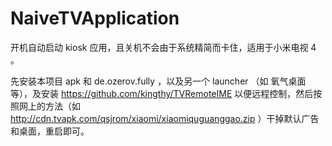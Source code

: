 # NaiveTVApplication

开机自动启动 kiosk 应用，且关机不会由于系统精简而卡住，适用于小米电视 4 。

先安装本项目 apk 和 de.ozerov.fully ，以及另一个 launcher （如 氧气桌面 等），及安装 https://github.com/kingthy/TVRemoteIME 以便远程控制，然后按照网上的方法（如 http://cdn.tvapk.com/qsjrom/xiaomi/xiaomiquguanggao.zip ）干掉默认广告和桌面，重启即可。